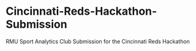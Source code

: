 # Cincinnati-Reds-Hackathon-Submission
RMU Sport Analytics Club Submission for the Cincinnati Reds Hackathon
